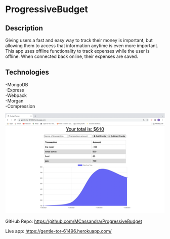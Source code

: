# ProgressiveBudget

## Description
Giving users a fast and easy way to track their money is important, but allowing them to access that information anytime is even more important. This app uses offline functionality to track expenses while the user is offline. When connected back online, their expenses are saved.   

## Technologies  
-MongoDB  
-Express  
-Webpack  
-Morgan  
-Compression




![screenshot of app for budget](assets/budget.png)


GitHub Repo: https://github.com/MCassandra/ProgressiveBudget   

Live app: 
https://gentle-tor-61496.herokuapp.com/